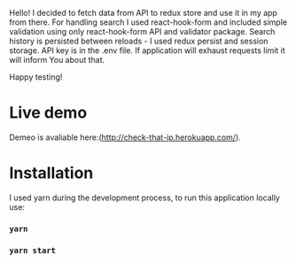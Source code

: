 Hello!
I decided to fetch data from API to redux store and use it in my app from there.
For handling search I used react-hook-form and included simple validation using only react-hook-form API and validator package.
Search history is persisted between reloads - I used redux persist and session storage.
API key is in the .env file. If application will exhaust requests limit it will inform You about that.

Happy testing!

# Live demo

Demeo is avaliable here:(http://check-that-ip.herokuapp.com/).

# Installation

I used yarn during the development process, to run this application locally use:

### `yarn`

### `yarn start`
